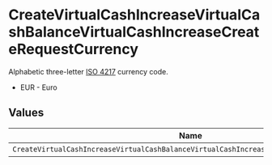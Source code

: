 # CreateVirtualCashIncreaseVirtualCashBalanceVirtualCashIncreaseCreateRequestCurrency

Alphabetic three-letter [ISO 4217](https://en.wikipedia.org/wiki/ISO_4217) currency code.
* EUR - Euro


## Values

| Name                                                                                     | Value                                                                                    |
| ---------------------------------------------------------------------------------------- | ---------------------------------------------------------------------------------------- |
| `CreateVirtualCashIncreaseVirtualCashBalanceVirtualCashIncreaseCreateRequestCurrencyEur` | EUR                                                                                      |